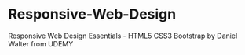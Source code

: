 # Responsive-Web-Design
Responsive Web Design Essentials - HTML5 CSS3 Bootstrap by Daniel Walter from UDEMY
